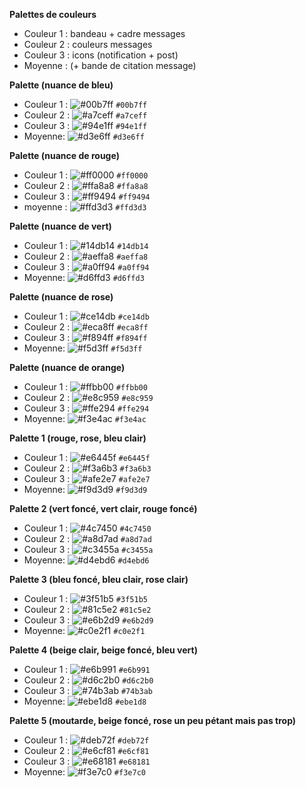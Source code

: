 **Palettes de couleurs**
  * Couleur 1 : bandeau + cadre messages
  * Couleur 2 : couleurs messages
  * Couleur 3 : icons (notification + post)
  * Moyenne : (+ bande de citation message)


**Palette (nuance de bleu)**
* Couleur 1 : ![#00b7ff](https://via.placeholder.com/15/00b7ff/000000?text=+) `#00b7ff`
* Couleur 2 : ![#a7ceff](https://via.placeholder.com/15/a7ceff/000000?text=+) `#a7ceff`
* Couleur 3 : ![#94e1ff](https://via.placeholder.com/15/94e1ff/000000?text=+) `#94e1ff`
* Moyenne: ![#d3e6ff](https://via.placeholder.com/15/d3e6ff/000000?text=+) `#d3e6ff`

**Palette  (nuance de rouge)**
* Couleur 1 : ![#ff0000](https://via.placeholder.com/15/ff0000/000000?text=+) `#ff0000`
* Couleur 2 : ![#ffa8a8](https://via.placeholder.com/15/ffa8a8/000000?text=+) `#ffa8a8`
* Couleur 3 : ![#ff9494](https://via.placeholder.com/15/ff9494/000000?text=+) `#ff9494`
* moyenne   : ![#ffd3d3](https://via.placeholder.com/15/ffd3d3/000000?text=+) `#ffd3d3`

**Palette  (nuance de vert)**
* Couleur 1 : ![#14db14](https://via.placeholder.com/15/14db14/000000?text=+) `#14db14`
* Couleur 2 : ![#aeffa8](https://via.placeholder.com/15/aeffa8/000000?text=+) `#aeffa8`
* Couleur 3 : ![#a0ff94](https://via.placeholder.com/15/a0ff94/000000?text=+) `#a0ff94`
* Moyenne: ![#d6ffd3](https://via.placeholder.com/15/d6ffd3/000000?text=+) `#d6ffd3`

**Palette  (nuance de rose)**
* Couleur 1 : ![#ce14db](https://via.placeholder.com/15/ce14db/000000?text=+) `#ce14db`
* Couleur 2 : ![#eca8ff](https://via.placeholder.com/15/eca8ff/000000?text=+) `#eca8ff`
* Couleur 3 : ![#f894ff](https://via.placeholder.com/15/f894ff/000000?text=+) `#f894ff`
* Moyenne: ![#f5d3ff](https://via.placeholder.com/15/f5d3ff/000000?text=+) `#f5d3ff`

**Palette  (nuance de orange)**
* Couleur 1 : ![#ffbb00](https://via.placeholder.com/15/ffbb00/000000?text=+) `#ffbb00`
* Couleur 2 : ![#e8c959](https://via.placeholder.com/15/e8c959/000000?text=+) `#e8c959`
* Couleur 3 : ![#ffe294](https://via.placeholder.com/15/ffe294/000000?text=+) `#ffe294`
* Moyenne: ![#f3e4ac](https://via.placeholder.com/15/f3e4ac/000000?text=+) `#f3e4ac`

**Palette 1 (rouge, rose, bleu clair)**
* Couleur 1 : ![#e6445f](https://via.placeholder.com/15/e6445f/000000?text=+) `#e6445f`
* Couleur 2 : ![#f3a6b3](https://via.placeholder.com/15/f3a6b3/000000?text=+) `#f3a6b3`
* Couleur 3 : ![#afe2e7](https://via.placeholder.com/15/afe2e7/000000?text=+) `#afe2e7`
* Moyenne: ![#f9d3d9](https://via.placeholder.com/15/f9d3d9/000000?text=+) `#f9d3d9`

**Palette 2 (vert foncé, vert clair, rouge foncé)**
* Couleur 1 : ![#4c7450](https://via.placeholder.com/15/4c7450/000000?text=+) `#4c7450`
* Couleur 2 : ![#a8d7ad](https://via.placeholder.com/15/a8d7ad/000000?text=+) `#a8d7ad`
* Couleur 3 : ![#c3455a](https://via.placeholder.com/15/c3455a/000000?text=+) `#c3455a`
* Moyenne: ![#d4ebd6](https://via.placeholder.com/15/d4ebd6/000000?text=+) `#d4ebd6`

**Palette 3 (bleu foncé, bleu clair, rose clair)**
* Couleur 1 : ![#3f51b5](https://via.placeholder.com/15/3f51b5/000000?text=+) `#3f51b5`
* Couleur 2 : ![#81c5e2](https://via.placeholder.com/15/81c5e2/000000?text=+) `#81c5e2`
* Couleur 3 : ![#e6b2d9](https://via.placeholder.com/15/e6b2d9/000000?text=+) `#e6b2d9`
* Moyenne: ![#c0e2f1](https://via.placeholder.com/15/c0e2f1/000000?text=+) `#c0e2f1`


**Palette 4 (beige clair, beige foncé, bleu vert)**
* Couleur 1 : ![#e6b991](https://via.placeholder.com/15/e6b991/000000?text=+) `#e6b991`
* Couleur 2 : ![#d6c2b0](https://via.placeholder.com/15/d6c2b0/000000?text=+) `#d6c2b0`
* Couleur 3 : ![#74b3ab](https://via.placeholder.com/15/74b3ab/000000?text=+) `#74b3ab`
* Moyenne: ![#ebe1d8](https://via.placeholder.com/15/ebe1d8/000000?text=+) `#ebe1d8`

**Palette 5 (moutarde, beige foncé, rose un peu pétant mais pas trop)**
* Couleur 1 : ![#deb72f](https://via.placeholder.com/15/deb72f/000000?text=+) `#deb72f`
* Couleur 2 : ![#e6cf81](https://via.placeholder.com/15/e6cf81/000000?text=+) `#e6cf81`
* Couleur 3 : ![#e68181](https://via.placeholder.com/15/e68181/000000?text=+) `#e68181`
* Moyenne: ![#f3e7c0](https://via.placeholder.com/15/f3e7c0/000000?text=+) `#f3e7c0`
